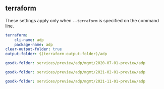 
## terraform

These settings apply only when `--terraform` is specified on the command line.

``` yaml $(terraform)
terraform:
    cli-name: adp
    package-name: adp
clear-output-folder: true
output-folder: $(terraform-output-folder)/adp
```

``` yaml $(tag) == 'package-2020-07-01-preview' && $(terraform)
gosdk-folder: services/preview/adp/mgmt/2020-07-01-preview/adp
```

``` yaml $(tag) == 'package-2021-02-01-preview' && $(terraform)
gosdk-folder: services/preview/adp/mgmt/2021-02-01-preview/adp
```

``` yaml $(tag) == 'package-2021-11-01-preview' && $(terraform)
gosdk-folder: services/preview/adp/mgmt/2021-11-01-preview/adp
```